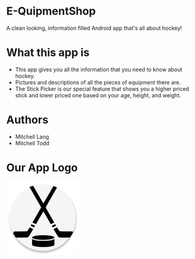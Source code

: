 # E-QuipmentShop
A clean looking, information filled Android app that's all about hockey! 
# What this app is
  - This app gives you all the information that you need to know about hockey.
  - Pictures and descriptions of all the pieces of equipment there are.
  - The Stick Picker is our special feature that shows you a higher priced stick and lower priced one based on your age, height, and weight.
#  Authors
  - Mitchell Lang
  - Mitchell Todd
# Our App Logo
![Logo](https://github.com/MitchLangg/E-QuipmentShop/blob/master/app/src/main/res/mipmap-xxxhdpi/launchericon_round.png)

